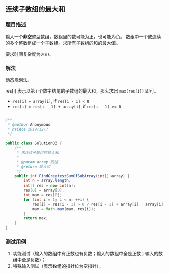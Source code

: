 ## 连续子数组的最大和

### 题目描述
输入一个**非空**整型数组，数组里的数可能为正，也可能为负。
数组中一个或连续的多个整数组成一个子数组。求所有子数组的和的最大值。

要求时间复杂度为`O(n)`。

### 解法
动态规划法。

res[i] 表示以第 i 个数字结尾的子数组的最大和，那么求出 `max(res[i])` 即可。

- `res[i] = array[i]`, if `res[i - 1] < 0`
- `res[i] = res[i - 1] + array[i]`, if `res[i - 1] >= 0`

```java

/**
 * @author Anonymous
 * @since 2019/12/7
 */

public class Solution03 {
    /**
     * 求连续子数组的最大和
     *
     * @param array 数组
     * @return 最大和
     */
    public int FindGreatestSumOfSubArray(int[] array) {
        int n = array.length;
        int[] res = new int[n];
        res[0] = array[0];
        int max = res[0];
        for (int i = 1; i < n; ++i) {
            res[i] = res[i - 1] > 0 ? res[i - 1] + array[i] : array[i];
            max = Math.max(max, res[i]);
        }
        return max;
    }
}


```

### 测试用例
1. 功能测试（输入的数组中有正数也有负数；输入的数组中全是正数；输入的数组中全是负数）；
2. 特殊输入测试（表示数组的指针位为空指针）。